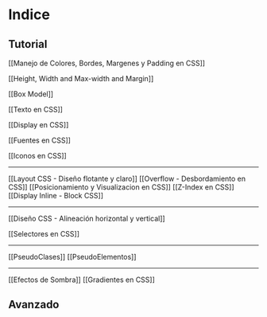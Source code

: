# Indice

## Tutorial
[[Manejo de Colores, Bordes, Margenes y Padding en CSS]]

[[Height, Width and Max-width and Margin]]

[[Box Model]]

[[Texto en CSS]]

[[Display en CSS]]

[[Fuentes en CSS]]

[[Iconos en CSS]]

---
[[Layout CSS - Diseño flotante y claro]]
[[Overflow - Desbordamiento en CSS]]
[[Posicionamiento y Visualizacion en CSS]]
[[Z-Index en CSS]]
[[Display Inline - Block CSS]]

---
[[Diseño CSS - Alineación horizontal y vertical]]

[[Selectores en CSS]]

---
[[PseudoClases]]
[[PseudoElementos]]

---
[[Efectos de Sombra]]
[[Gradientes en CSS]]

## Avanzado

